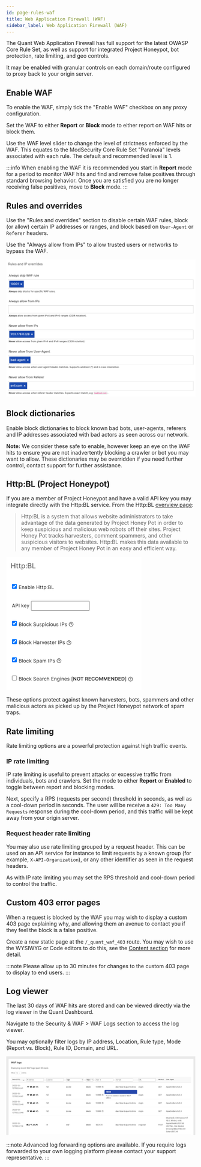 ```yaml
---
id: page-rules-waf
title: Web Application Firewall (WAF)
sidebar_label: Web Application Firewall (WAF)
---
```


The Quant Web Application Firewall has full support for the latest OWASP Core Rule Set, as well as support for integrated Project Honeypot, bot protection, rate limiting, and geo controls.

It may be enabled with granular controls on each domain/route configured to proxy back to your origin server.


## Enable WAF

To enable the WAF, simply tick the "Enable WAF" checkbox on any proxy configuration.

Set the WAF to either **Report** or **Block** mode to either report on WAF hits or block them.

Use the WAF level slider to change the level of strictness enforced by the WAF. This equates to the ModSecurity Core Rule Set "Paranoia" levels associated with each rule. The default and recommended level is 1.

:::info
When enabling the WAF it is recommended you start in **Report** mode for a period to monitor WAF hits and find and remove false positives through standard browsing behavior. Once you are satisfied you are no longer receiving false positives, move to **Block** mode.
:::

## Rules and overrides

Use the "Rules and overrides" section to disable certain WAF rules, block (or allow) certain IP addresses or ranges, and block based on `User-Agent` or `Referer` headers.

Use the "Always allow from IPs" to allow trusted users or networks to bypass the WAF.

![Rules and overrides example](../../static/img/waf-rules-overrides.png)

## Block dictionaries

Enable block dictionaries to block known bad bots, user-agents, referers and IP addresses associated with bad actors as seen across our network.

**Note:** We consider these safe to enable, however keep an eye on the WAF hits to ensure you are not inadvertently blocking a crawler or bot you may want to allow. These dictionaries may be overridden if you need further control, contact support for further assistance.


## Http:BL (Project Honeypot)

If you are a member of Project Honeypot and have a valid API key you may integrate directly with the Http:BL service. From the Http:BL [overview page](https://www.projecthoneypot.org/httpbl.php):

> Http:BL is a system that allows website administrators to take advantage of the data generated by Project Honey Pot in order to keep suspicious and malicious web robots off their sites. Project Honey Pot tracks harvesters, comment spammers, and other suspicious visitors to websites. Http:BL makes this data available to any member of Project Honey Pot in an easy and efficient way.

![Project Honeypot](../../static/img/waf-httpbl.png)

These options protect against known harvesters, bots, spammers and other malicious actors as picked up by the Project Honeypot network of spam traps.


## Rate limiting

Rate limiting options are a powerful protection against high traffic events.

### IP rate limiting

IP rate limiting is useful to prevent attacks or excessive traffic from individuals, bots and crawlers. Set the mode to either **Report** or **Enabled** to toggle between report and blocking modes.

Next, specify a RPS (requests per second) threshold in seconds, as well as a cool-down period in seconds. The user will be receive a `429: Too Many Requests` response during the cool-down period, and this traffic will be kept away from your origin server.

### Request header rate limiting

You may also use rate limiting grouped by a request header. This can be used on an API service for instance to limit requests by a known group (for example, `X-API-Organization`), or any other identifier as seen in the request headers.

As with IP rate limiting you may set the RPS threshold and cool-down period to control the traffic.


## Custom 403 error pages

When a request is blocked by the WAF you may wish to display a custom 403 page explaining why, and allowing them an avenue to contact you if they feel the block is a false positive.

Create a new static page at the `/_quant_waf_403` route. You may wish to use the WYSIWYG or Code editors to do this, see the [Content section](./content) for more detail.

:::note
Please allow up to 30 minutes for changes to the custom 403 page to display to end users.
:::

## Log viewer

The last 30 days of WAF hits are stored and can be viewed directly via the log viewer in the Quant Dashboard.

Navigate to the Security & WAF > WAF Logs section to access the log viewer.

You may optionally filter logs by IP address, Location, Rule type, Mode (Report vs. Block), Rule ID, Domain, and URL.

![Log viewer](../../static/img/waf-log-viewer.png)


:::note
Advanced log forwarding options are available. If you require logs forwarded to your own logging platform please contact your support representative.
:::
